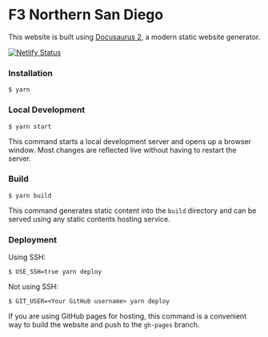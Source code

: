 # F3 Northern San Diego

This website is built using [Docusaurus 2](https://docusaurus.io/), a modern static website generator.

[![Netlify Status](https://api.netlify.com/api/v1/badges/a9e19b9e-7319-48fa-996d-742ec1918d95/deploy-status)](https://app.netlify.com/sites/f3northernsandiego/deploys)

### Installation

```
$ yarn
```

### Local Development

```
$ yarn start
```

This command starts a local development server and opens up a browser window. Most changes are reflected live without having to restart the server.

### Build

```
$ yarn build
```

This command generates static content into the `build` directory and can be served using any static contents hosting service.

### Deployment

Using SSH:

```
$ USE_SSH=true yarn deploy
```

Not using SSH:

```
$ GIT_USER=<Your GitHub username> yarn deploy
```

If you are using GitHub pages for hosting, this command is a convenient way to build the website and push to the `gh-pages` branch.
